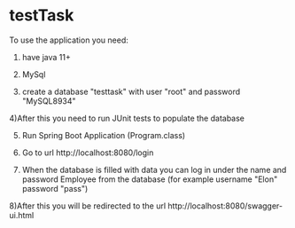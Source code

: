 # testTask
To use the application you need:

1) have java 11+
2) MySql

3) create a database "testtask"
with user "root" and password "MySQL8934"

4)After this you need to run JUnit tests to populate the database

5) Run Spring Boot Application (Program.class)

6) Go to url http://localhost:8080/login

7) When the database is filled with data you can log in under the name and password Employee from the database (for example
username "Elon"
password "pass")

8)After this you will be redirected to the url http://localhost:8080/swagger-ui.html
